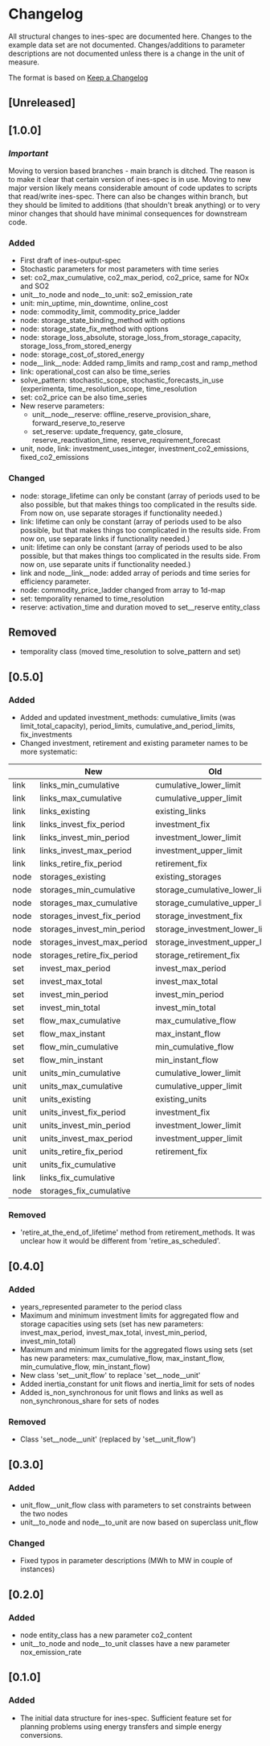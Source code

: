 # Changelog
All structural changes to ines-spec are documented here. Changes to the example data set are not documented. Changes/additions to parameter descriptions are not documented unless there is a change in the unit of measure.

The format is based on [Keep a Changelog](http://keepachangelog.com/en/1.0.0/)

## [Unreleased]

## [1.0.0]

### *Important*

Moving to version based branches - main branch is ditched. The reason is to make it clear that certain version of ines-spec is in use. Moving to new major version likely means considerable amount of code updates to scripts that read/write ines-spec. There can also be changes within branch, but they should be limited to additions (that shouldn't break anything) or to very minor changes that should have minimal consequences for downstream code.

### Added

- First draft of ines-output-spec
- Stochastic parameters for most parameters with time series
- set: co2_max_cumulative, co2_max_period, co2_price, same for NOx and SO2
- unit__to_node and node__to_unit: so2_emission_rate
- unit: min_uptime, min_downtime, online_cost
- node: commodity_limit, commodity_price_ladder
- node: storage_state_binding_method with options 
- node: storage_state_fix_method with options
- node: storage_loss_absolute, storage_loss_from_storage_capacity, storage_loss_from_stored_energy
- node: storage_cost_of_stored_energy
- node__link__node: Added ramp_limits and ramp_cost and ramp_method
- link: operational_cost can also be time_series
- solve_pattern: stochastic_scope, stochastic_forecasts_in_use (experimenta, time_resolution_scope, time_resolution
- set: co2_price can be also time_series
- New reserve parameters: 
    * unit__node__reserve: offline_reserve_provision_share, forward_reserve_to_reserve
    * set_reserve: update_frequency, gate_closure, reserve_reactivation_time, reserve_requirement_forecast
- unit, node, link: investment_uses_integer, investment_co2_emissions, fixed_co2_emissions

### Changed

- node: storage_lifetime can only be constant (array of periods used to be also possible, but that makes things too complicated in the results side. From now on, use separate storages if functionality needed.)
- link: lifetime can only be constant (array of periods used to be also possible, but that makes things too complicated in the results side. From now on, use separate links if functionality needed.)
- unit: lifetime can only be constant (array of periods used to be also possible, but that makes things too complicated in the results side. From now on, use separate units if functionality needed.)
- link and node__link__node: added array of periods and time series for efficiency parameter.
- node: commodity_price_ladder changed from array to 1d-map
- set: temporality renamed to time_resolution
- reserve: activation_time and duration moved to set__reserve entity_class

## Removed

- temporality class (moved time_resolution to solve_pattern and set)


## [0.5.0]

### Added

- Added and updated investment_methods: cumulative_limits (was limit_total_capacity), period_limits, cumulative_and_period_limits, fix_investments
- Changed investment, retirement and existing parameter names to be more systematic:

||New|Old|
|---|---|---|
|link|links_min_cumulative|cumulative_lower_limit|
|link|links_max_cumulative|cumulative_upper_limit|
|link|links_existing|existing_links|
|link|links_invest_fix_period|investment_fix|
|link|links_invest_min_period|investment_lower_limit|
|link|links_invest_max_period|investment_upper_limit|
|link|links_retire_fix_period|retirement_fix|
|node|storages_existing|existing_storages|
|node|storages_min_cumulative|storage_cumulative_lower_limit|
|node|storages_max_cumulative|storage_cumulative_upper_limit|
|node|storages_invest_fix_period|storage_investment_fix|
|node|storages_invest_min_period|storage_investment_lower_limit|
|node|storages_invest_max_period|storage_investment_upper_limit|
|node|storages_retire_fix_period|storage_retirement_fix|
|set|invest_max_period|invest_max_period|
|set|invest_max_total|invest_max_total|
|set|invest_min_period|invest_min_period|
|set|invest_min_total|invest_min_total|
|set|flow_max_cumulative|max_cumulative_flow|
|set|flow_max_instant|max_instant_flow|
|set|flow_min_cumulative|min_cumulative_flow|
|set|flow_min_instant|min_instant_flow|
|unit|units_min_cumulative|cumulative_lower_limit|
|unit|units_max_cumulative|cumulative_upper_limit|
|unit|units_existing|existing_units|
|unit|units_invest_fix_period|investment_fix|
|unit|units_invest_min_period|investment_lower_limit|
|unit|units_invest_max_period|investment_upper_limit|
|unit|units_retire_fix_period|retirement_fix|
|unit|units_fix_cumulative||
|link|links_fix_cumulative||
|node|storages_fix_cumulative||

### Removed

- 'retire_at_the_end_of_lifetime' method from retirement_methods. It was unclear how it would be different from 'retire_as_scheduled'.

## [0.4.0]

### Added

- years_represented parameter to the period class
- Maximum and minimum investment limits for aggregated flow and storage capacities using sets (set has new parameters: invest_max_period, invest_max_total, invest_min_period, invest_min_total)
- Maximum and minimum limits for the aggregated flows using sets (set has new parameters: max_cumulative_flow, max_instant_flow, min_cumulative_flow, min_instant_flow)
- New class 'set__unit_flow' to replace 'set__node__unit'
- Added inertia_constant for unit flows and inertia_limit for sets of nodes
- Added is_non_synchronous for unit flows and links as well as non_synchronous_share for sets of nodes

### Removed
- Class 'set__node__unit' (replaced by 'set__unit_flow')

## [0.3.0]

### Added 

- unit_flow__unit_flow class with parameters to set constraints between the two nodes
- unit__to_node and node__to_unit are now based on superclass unit_flow

### Changed

- Fixed typos in parameter descriptions (MWh to MW in couple of instances)

## [0.2.0]

### Added 

- node entity_class has a new parameter co2_content
- unit__to_node and node__to_unit classes have a new parameter nox_emission_rate

## [0.1.0]

### Added

- The initial data structure for ines-spec. Sufficient feature set for planning problems using energy transfers and simple energy conversions.
